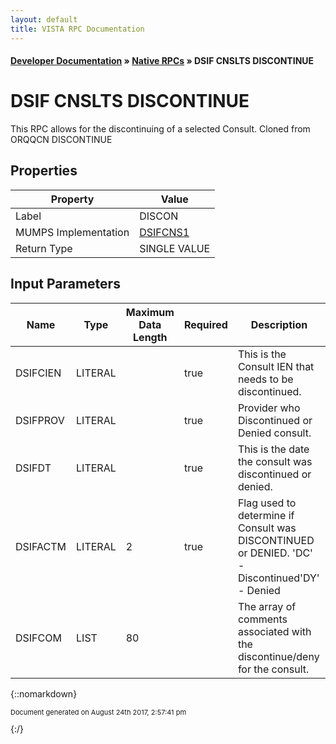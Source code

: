 ```yaml
---
layout: default
title: VISTA RPC Documentation
---
```


#### [Developer Documentation](../index) &#187; [Native RPCs](TableOfContents) &#187; DSIF CNSLTS DISCONTINUE<br/>
# DSIF CNSLTS DISCONTINUE

This RPC allows for the discontinuing of a selected Consult. Cloned from ORQQCN DISCONTINUE

## Properties

Property | Value
--- | ---
Label | DISCON
MUMPS Implementation | [DSIFCNS1](http://code.osehra.org/dox/Routine_DSIFCNS1_source.html)
Return Type | SINGLE VALUE


## Input Parameters

Name | Type | Maximum Data Length | Required | Description
--- | --- | --- | --- | ---
DSIFCIEN | LITERAL |  | true | This is the Consult IEN that needs to be discontinued.
DSIFPROV | LITERAL |  | true | Provider who Discontinued or Denied consult.
DSIFDT | LITERAL |  | true | This is the date the consult was discontinued or denied.
DSIFACTM | LITERAL | 2 | true | Flag used to determine if Consult was DISCONTINUED or DENIED. &#x27;DC&#x27; - Discontinued&#x27;DY&#x27; - Denied
DSIFCOM | LIST | 80 |  | The array of comments associated with the discontinue/deny for the consult.



{::nomarkdown} <br/><p style="font-size: 11px">Document generated on August 24th 2017, 2:57:41 pm</p>{:/}